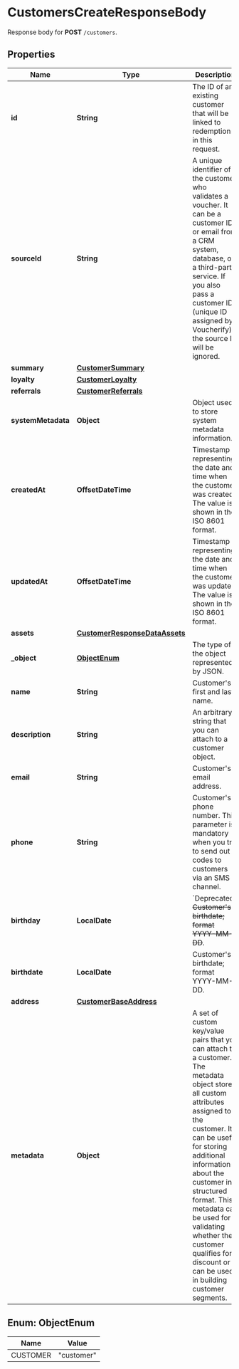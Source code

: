 

# CustomersCreateResponseBody

Response body for **POST** `/customers`.

## Properties

| Name | Type | Description |
|------------ | ------------- | ------------- |
|**id** | **String** | The ID of an existing customer that will be linked to redemption in this request. |
|**sourceId** | **String** | A unique identifier of the customer who validates a voucher. It can be a customer ID or email from a CRM system, database, or a third-party service. If you also pass a customer ID (unique ID assigned by Voucherify), the source ID will be ignored. |
|**summary** | [**CustomerSummary**](CustomerSummary.md) |  |
|**loyalty** | [**CustomerLoyalty**](CustomerLoyalty.md) |  |
|**referrals** | [**CustomerReferrals**](CustomerReferrals.md) |  |
|**systemMetadata** | **Object** | Object used to store system metadata information. |
|**createdAt** | **OffsetDateTime** | Timestamp representing the date and time when the customer was created. The value is shown in the ISO 8601 format. |
|**updatedAt** | **OffsetDateTime** | Timestamp representing the date and time when the customer was updated. The value is shown in the ISO 8601 format. |
|**assets** | [**CustomerResponseDataAssets**](CustomerResponseDataAssets.md) |  |
|**_object** | [**ObjectEnum**](#ObjectEnum) | The type of the object represented by JSON. |
|**name** | **String** | Customer&#39;s first and last name. |
|**description** | **String** | An arbitrary string that you can attach to a customer object. |
|**email** | **String** | Customer&#39;s email address. |
|**phone** | **String** | Customer&#39;s phone number. This parameter is mandatory when you try to send out codes to customers via an SMS channel. |
|**birthday** | **LocalDate** | &#x60;Deprecated&#x60;. ~~Customer&#39;s birthdate; format YYYY-MM-DD~~. |
|**birthdate** | **LocalDate** | Customer&#39;s birthdate; format YYYY-MM-DD. |
|**address** | [**CustomerBaseAddress**](CustomerBaseAddress.md) |  |
|**metadata** | **Object** | A set of custom key/value pairs that you can attach to a customer. The metadata object stores all custom attributes assigned to the customer. It can be useful for storing additional information about the customer in a structured format. This metadata can be used for validating whether the customer qualifies for a discount or it can be used in building customer segments. |



## Enum: ObjectEnum

| Name | Value |
|---- | -----|
| CUSTOMER | &quot;customer&quot; |



